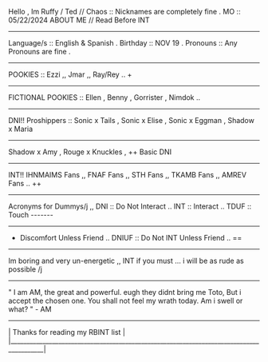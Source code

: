 Hello , Im Ruffy / Ted // Chaos :: Nicknames are completely fine .         MO :: 05/22/2024
                             ABOUT ME // Read Before INT
___________________________________________________________________________________________
Language/s :: English & Spanish . Birthday :: NOV 19 . Pronouns :: Any Pronouns are fine .
___________________________________________________________________________________________
POOKIES :: Ezzi ,, Jmar ,, Ray/Rey .. +
___________________________________________________________________________________________
FICTIONAL POOKIES :: Ellen , Benny , Gorrister , Nimdok ..
___________________________________________________________________________________________
DNI!!  Proshippers :: Sonic x Tails , Sonic x Elise , Sonic x Eggman , Shadow x Maria 
___________________________________________________________________________________________
Shadow x Amy , Rouge x Knuckles , ++ Basic DNI
___________________________________________________________________________________________
INT!! IHNMAIMS Fans ,, FNAF Fans ,, STH Fans ,, TKAMB Fans ,, AMREV Fans .. ++
___________________________________________________________________________________________
Acronyms for Dummys/j ,, DNI :: Do Not Interact .. INT :: Interact .. TDUF :: Touch -------
___________________________________________________________________________________________
- Discomfort Unless Friend ..  DNIUF :: Do Not INT Unless Friend .. ==
___________________________________________________________________________________________
Im boring and very un-energetic ,, INT if you must ... i will be as rude as possible /j
___________________________________________________________________________________________
" I am AM, the great and powerful. eugh they didnt bring me Toto, But i accept the chosen 
one. You shall not feel my wrath today. Am i swell or what? " - AM
___________________________________________________________________________________________
|                         Thanks for reading my RBINT list                                |
|_________________________________________________________________________________________|
